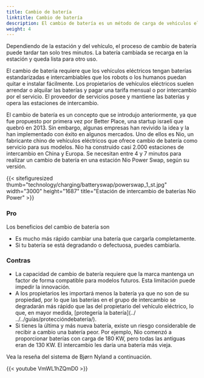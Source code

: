 ```yaml
---
title: Cambio de batería
linktitle: Cambio de batería
description: El cambio de batería es un método de carga de vehículos eléctricos que implica reemplazar la batería agotada por una completamente cargada en una estación dedicada.
weight: 4
---
```

<!-- markdownlint-disable MD033 -->
Dependiendo de la estación y del vehículo, el proceso de cambio de batería puede tardar tan solo tres minutos. La batería cambiada se recarga en la estación y queda lista para otro uso.

El cambio de batería requiere que los vehículos eléctricos tengan baterías estandarizadas e intercambiables que los robots o los humanos puedan quitar e instalar fácilmente. Los propietarios de vehículos eléctricos suelen arrendar o alquilar las baterías y pagar una tarifa mensual o por intercambio por el servicio. El proveedor de servicios posee y mantiene las baterías y opera las estaciones de intercambio.

El cambio de batería es un concepto que se introdujo anteriormente, ya que fue propuesto por primera vez por Better Place, una startup israelí que quebró en 2013. Sin embargo, algunas empresas han revivido la idea y la han implementado con éxito en algunos mercados. Uno de ellos es Nio, un fabricante chino de vehículos eléctricos que ofrece cambio de batería como servicio para sus modelos. Nio ha construido casi 2.000 estaciones de intercambio en China y Europa. Se necesitan entre 4 y 7 minutos para realizar un cambio de batería en una estación Nio Power Swap, según su versión.

{{< sitefiguresized thumb="technology/charging/batteryswap/powerswap_1_st.jpg" width="3000" height="1687" title="Estación de intercambio de baterías Nio Power" >}}

### Pro

Los beneficios del cambio de batería son

- Es mucho más rápido cambiar una batería que cargarla completamente.
- Si tu batería se está degradando o defectuosa, puedes cambiarla.

### Contras

- La capacidad de cambio de batería requiere que la marca mantenga un factor de forma compatible para modelos futuros. Esta limitación puede impedir la innovación.
- A los propietarios les importará menos la batería ya que no son de su propiedad, por lo que las baterías en el grupo de intercambio se degradarán más rápido que las del propietario del vehículo eléctrico, lo que, en mayor medida, [protegería la batería](../ ../../guías/proteccióndebatería/).
- Si tienes la última y más nueva batería, existe un riesgo considerable de recibir a cambio una batería peor. Por ejemplo, Nio comenzó a proporcionar baterías con carga de 180 KW, pero todas las antiguas eran de 130 KW. El intercambio les daría una batería más vieja.

Vea la reseña del sistema de Bjørn Nyland a continuación.

{{< youtube VmWL1hZQmD0 >}}
